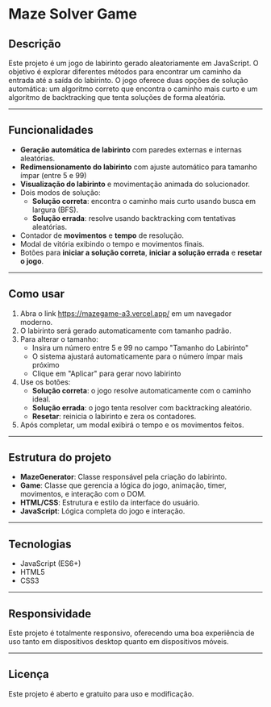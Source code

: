 # Maze Solver Game

## Descrição

Este projeto é um jogo de labirinto gerado aleatoriamente em JavaScript. O objetivo é explorar diferentes métodos para encontrar um caminho da entrada até a saída do labirinto. O jogo oferece duas opções de solução automática: um algoritmo correto que encontra o caminho mais curto e um algoritmo de backtracking que tenta soluções de forma aleatória.

---

## Funcionalidades

- **Geração automática de labirinto** com paredes externas e internas aleatórias.
- **Redimensionamento do labirinto** com ajuste automático para tamanho ímpar (entre 5 e 99)
- **Visualização do labirinto** e movimentação animada do solucionador.
- Dois modos de solução:
  - **Solução correta**: encontra o caminho mais curto usando busca em largura (BFS).
  - **Solução errada**: resolve usando backtracking com tentativas aleatórias.
- Contador de **movimentos** e **tempo** de resolução.
- Modal de vitória exibindo o tempo e movimentos finais.
- Botões para **iniciar a solução correta**, **iniciar a solução errada** e **resetar o jogo**.

---

## Como usar

1. Abra o link https://mazegame-a3.vercel.app/ em um navegador moderno.
2. O labirinto será gerado automaticamente com tamanho padrão.
3. Para alterar o tamanho:
   - Insira um número entre 5 e 99 no campo "Tamanho do Labirinto"
   - O sistema ajustará automaticamente para o número ímpar mais próximo
   - Clique em "Aplicar" para gerar novo labirinto
4. Use os botões:
   - **Solução correta**: o jogo resolve automaticamente com o caminho ideal.
   - **Solução errada**: o jogo tenta resolver com backtracking aleatório.
   - **Resetar**: reinicia o labirinto e zera os contadores.
5. Após completar, um modal exibirá o tempo e os movimentos feitos.

---

## Estrutura do projeto

- **MazeGenerator**: Classe responsável pela criação do labirinto.
- **Game**: Classe que gerencia a lógica do jogo, animação, timer, movimentos, e interação com o DOM.
- **HTML/CSS**: Estrutura e estilo da interface do usuário.
- **JavaScript**: Lógica completa do jogo e interação.

---

## Tecnologias

- JavaScript (ES6+)
- HTML5
- CSS3

---

## Responsividade

Este projeto é totalmente responsivo, oferecendo uma boa experiência de uso tanto em dispositivos desktop quanto em dispositivos móveis.

---

## Licença

Este projeto é aberto e gratuito para uso e modificação.

